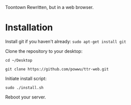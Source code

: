 Toontown Rewritten, but in a web browser.

#    Installation
Install git if you haven't already:
`sudo apt-get install git`

Clone the repository to your desktop:

`cd ~/Desktop`

`git clone https://github.com/powwu/ttr-web.git`

Initiate install script:

`sudo ./install.sh`

Reboot your server.
